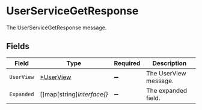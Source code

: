 # UserServiceGetResponse

The UserServiceGetResponse message.


## Fields

| Field                                        | Type                                         | Required                                     | Description                                  |
| -------------------------------------------- | -------------------------------------------- | -------------------------------------------- | -------------------------------------------- |
| `UserView`                                   | [*UserView](../../models/shared/userview.md) | :heavy_minus_sign:                           | The UserView message.                        |
| `Expanded`                                   | []map[string]*interface{}*                   | :heavy_minus_sign:                           | The expanded field.                          |